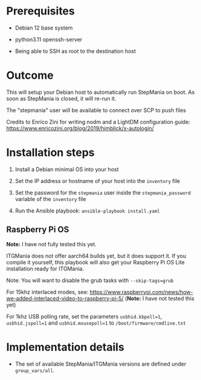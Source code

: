 # Prerequisites

- Debian 12 base system

- python3.11 openssh-server

- Being able to SSH as root to the destination host

# Outcome

This will setup your Debian host to automatically run StepMania on boot. As soon as StepMania is closed, it will re-run it.

The "stepmania" user will be available to connect over SCP to push files

Credits to Enrico Zini for writing nodm and a LightDM configuration guide: https://www.enricozini.org/blog/2019/himblick/x-autologin/

# Installation steps

1. Install a Debian minimal OS into your host

2. Set the IP address or hostname of your host into the `inventory` file

3. Set the password for the `stepmania` user inside the `stepmania_password` variable of the `inventory` file

4. Run the Ansible playbook: `ansible-playbook install.yaml`

## Raspberry Pi OS

**Note:** I have not fully tested this yet.

ITGMania does not offer aarch64 builds yet, but it does support it. If you compile it yourself, this playbook will also get your Raspberry Pi OS Lite installation ready for ITGMania.

Note: You will want to disable the grub tasks with `--skip-tags=grub`

For 15khz interlaced modes, see: https://www.raspberrypi.com/news/how-we-added-interlaced-video-to-raspberry-pi-5/ (**Note:** I have not tested this yet)

For 1khz USB polling rate, set the parameters `usbhid.kbpoll=1`, `usbhid.jspoll=1` and  `usbhid.mousepoll=1` to `/boot/firmware/cmdline.txt`

# Implementation details

- The set of available StepMania/ITGMania versions are defined under `group_vars/all`.
